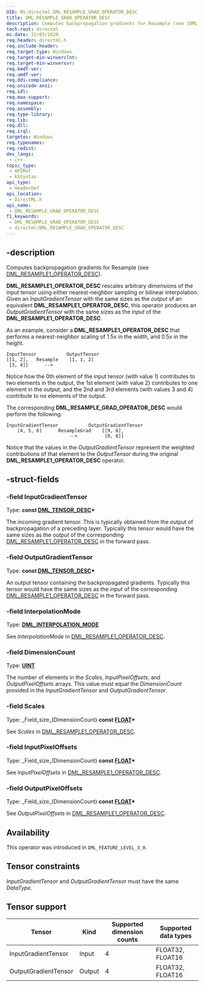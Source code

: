 ```yaml
---
UID: NS:directml.DML_RESAMPLE_GRAD_OPERATOR_DESC
title: DML_RESAMPLE_GRAD_OPERATOR_DESC
description: Computes backpropagation gradients for Resample (see [DML_RESAMPLE1_OPERATOR_DESC](/windows/win32/api/directml/ns-directml-dml_resample1_operator_desc)).
tech.root: directml
ms.date: 11/03/2020
req.header: directml.h
req.include-header: 
req.target-type: Windows
req.target-min-winverclnt: 
req.target-min-winversvr: 
req.kmdf-ver: 
req.umdf-ver: 
req.ddi-compliance: 
req.unicode-ansi: 
req.idl: 
req.max-support: 
req.namespace: 
req.assembly: 
req.type-library: 
req.lib: 
req.dll: 
req.irql: 
targetos: Windows
req.typenames: 
req.redist: 
dev_langs:
 - c++
topic_type:
 - APIRef
 - kbSyntax
api_type:
 - HeaderDef
api_location:
 - DirectML.h
api_name:
 - DML_RESAMPLE_GRAD_OPERATOR_DESC
f1_keywords:
 - DML_RESAMPLE_GRAD_OPERATOR_DESC
 - directml/DML_RESAMPLE_GRAD_OPERATOR_DESC
---
```


## -description

Computes backpropagation gradients for Resample (see [DML_RESAMPLE1_OPERATOR_DESC](/windows/win32/api/directml/ns-directml-dml_resample1_operator_desc)).

**DML_RESAMPLE1_OPERATOR_DESC** rescales arbitrary dimensions of the input tensor using either nearest-neighbor sampling or bilinear interpolation. Given an *InputGradientTensor* with the same sizes as the *output* of an equivalent **DML_RESAMPLE1_OPERATOR_DESC**, this operator produces an *OutputGradientTensor* with the same sizes as the *input* of the **DML_RESAMPLE1_OPERATOR_DESC**.

As an example, consider a **DML_RESAMPLE1_OPERATOR_DESC** that performs a nearest-neighbor scaling of 1.5x in the width, and 0.5x in the height.

```
InputTensor           OutputTensor
[[1, 2],   Resample    [1, 1, 2]
 [3, 4]]      -->      
```

Notice how the 0th element of the input tensor (with value 1) contributes to two elements in the output, the 1st element (with value 2) contributes to one element in the output, and the 2nd and 3rd elements (with values 3 and 4) contribute to no elements of the output.

The corresponding **DML_RESAMPLE_GRAD_OPERATOR_DESC** would perform the following.

```
InputGradientTensor           OutputGradientTensor
    [4, 5, 6]      ResampleGrad    [[9, 6],
                       -->          [0, 0]]
```

Notice that the values in the *OutputGradientTensor* represent the weighted contributions of that element to the *OutputTensor* during the original **DML_RESAMPLE1_OPERATOR_DESC** operator.

## -struct-fields

### -field InputGradientTensor

Type: **const [DML_TENSOR_DESC](/windows/win32/api/directml/ns-directml-dml_tensor_desc)\***

The incoming gradient tensor. This is typically obtained from the output of backpropagation of a preceding layer. Typically this tensor would have the same sizes as the *output* of the corresponding [DML_RESAMPLE1_OPERATOR_DESC](/windows/win32/api/directml/ns-directml-dml_resample1_operator_desc) in the forward pass.

### -field OutputGradientTensor

Type: **const [DML_TENSOR_DESC](/windows/win32/api/directml/ns-directml-dml_tensor_desc)\***

An output tensor containing the backpropagated gradients. Typically this tensor would have the same sizes as the *input* of the corresponding [DML_RESAMPLE1_OPERATOR_DESC](/windows/win32/api/directml/ns-directml-dml_resample1_operator_desc) in the forward pass.

### -field InterpolationMode

Type: [**DML_INTERPOLATION_MODE**](/windows/win32/api/directml/ne-directml-dml_interpolation_mode)

See *InterpolationMode* in [DML_RESAMPLE1_OPERATOR_DESC](/windows/win32/api/directml/ns-directml-dml_resample1_operator_desc).

### -field DimensionCount

Type: [**UINT**](/windows/desktop/winprog/windows-data-types)

The number of elements in the *Scales*, *InputPixelOffsets*, and *OutputPixelOffsets* arrays. This value must equal the *DimensionCount* provided in the *InputGradientTensor* and *OutputGradientTensor*.

### -field Scales

Type: \_Field\_size\_(DimensionCount) **const [FLOAT](/windows/desktop/WinProg/windows-data-types)\***

See *Scales* in [DML_RESAMPLE1_OPERATOR_DESC](/windows/win32/api/directml/ns-directml-dml_resample1_operator_desc).

### -field InputPixelOffsets

Type: \_Field\_size\_(DimensionCount) **const [FLOAT](/windows/desktop/WinProg/windows-data-types)\***

See *InputPixelOffsets* in [DML_RESAMPLE1_OPERATOR_DESC](/windows/win32/api/directml/ns-directml-dml_resample1_operator_desc).

### -field OutputPixelOffsets

Type: \_Field\_size\_(DimensionCount) **const [FLOAT](/windows/desktop/WinProg/windows-data-types)\***

See *OutputPixelOffsets* in [DML_RESAMPLE1_OPERATOR_DESC](/windows/win32/api/directml/ns-directml-dml_resample1_operator_desc).

## Availability
This operator was introduced in `DML_FEATURE_LEVEL_3_0`.

## Tensor constraints
*InputGradientTensor* and *OutputGradientTensor* must have the same *DataType*.

## Tensor support
| Tensor | Kind | Supported dimension counts | Supported data types |
| ------ | ---- | -------------------------- | -------------------- |
| InputGradientTensor | Input | 4 | FLOAT32, FLOAT16 |
| OutputGradientTensor | Output | 4 | FLOAT32, FLOAT16 |

